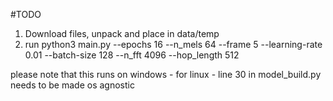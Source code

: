 #TODO

1) Download files, unpack and place in data/temp
2) run
python3 main.py --epochs 16 --n_mels 64 --frame 5 --learning-rate 0.01 --batch-size 128 --n_fft 4096 --hop_length 512

please note that this runs on windows - for linux - line 30 in model_build.py needs to be made os agnostic 